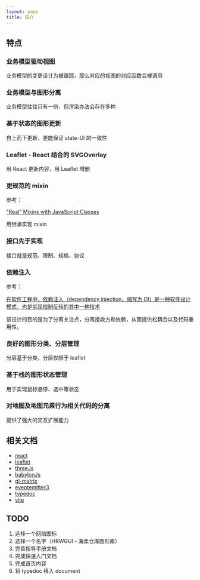 ```yaml
---
layout: page
title: 简介
---
```


## 特点

### 业务模型驱动视图

业务模型的变更设计为被跟踪，那么对应的视图的对应函数会被调用

### 业务模型与图形分离

业务模型往往只有一份，但渲染办法会存在多种

### 基于状态的图形更新

自上而下更新，更能保证 state-UI 的一致性

### Leaflet - React 结合的 SVGOverlay

用 React 更新内容，用 Leaflet 增删

### 更规范的 mixin

参考：

<a href="https://justinfagnani.com/2015/12/21/real-mixins-with-javascript-classes/">"Real" Mixins with JavaScript Classes</a>

用继承实现 mixin

### 接口先于实现

接口就是规范、限制、规格、协议

### 依赖注入

参考：

<a href="https://zh.wikipedia.org/wiki/%E4%BE%9D%E8%B5%96%E6%B3%A8%E5%85%A5#:~:text=%E5%9C%A8%E8%BD%AF%E4%BB%B6%E5%B7%A5%E7%A8%8B%E4%B8%AD%EF%BC%8C%E4%BE%9D%E8%B5%96,%E7%BB%99%E6%8E%A5%E6%94%B6%E6%96%B9%E7%9A%84%E8%BF%87%E7%A8%8B%E3%80%82"> 在软件工程中，依赖注入（dependency injection，缩写为 DI）是一种软件设计模式，也是实现控制反转的其中一种技术 </a>

该设计的目的是为了分离关注点，分离接收方和依赖，从而提供松耦合以及代码重用性。

### 良好的图形分类、分层管理

分层基于分类，分层仅限于 leaflet

### 基于栈的图形状态管理

用于实现鼠标悬停、选中等状态

### 对地图及地图元素行为相关代码的分离

提供了强大的交互扩展能力

## 相关文档

- <a href="https://reactjs.org/docs/getting-started.html">react</a>
- <a href="https://leafletjs.com/reference.html">leaflet</a>
- <a href="https://threejs.org/docs/index.html">threeJs</a>
- <a href="https://doc.babylonjs.com/start">babylonJs</a>
- <a href="https://glmatrix.net/docs/">gl-matrix</a>
- <a href="https://github.com/primus/eventemitter3#readme">eventemitter3</a>
- <a href="https://typedoc.org/guides/overview/">typedoc</a>
- <a href="https://vitejs.dev/guide/">vite</a>

## TODO

1. 选择一个网站图标
2. 选择一个名字（HRWGUI - 海柔仓库图形库）
3. 完善指导手册文档
4. 完成快速入门文档
5. 完成首页内容
6. 将 typedoc 移入 document
